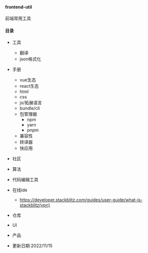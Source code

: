 #### frontend-util
前端常用工具
#### 目录
- 工具
  - 翻译
  - json格式化
- 手册
  - vue生态
  - react生态
  - html
  - css
  - js/拓展语言
  - bundle/cli
  - 包管理器
    - npm
    - yarn
    - pnpm
  - 兼容性
  - 转译器
  - 快应用
- 社区
- 算法
- 代码编辑工具
- 在线ide
  - https://developer.stackblitz.com/guides/user-guide/what-is-stackblitz(vpn)
- 仓库
- UI
- 产品


- 更新日期:2022/11/15
